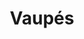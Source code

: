 ---
title: Vaupés
menu:
  main:
    parent: departamentos
type: departamentos
layout: single
image: /images/regiones/departamentos/vaupes.jpg
bgImage: /images/regiones/departamentos/vaupes-banner.jpeg
especies_registradas: 10317
especies_continentales: 9990
especies_marinas: 284
observaciones_continentales: 626363
observaciones_marinos: 14242
---